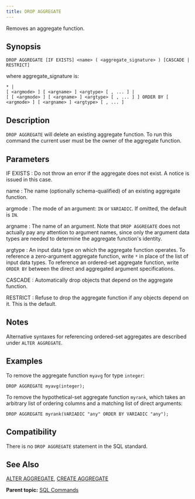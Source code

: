 ```yaml
---
title: DROP AGGREGATE 
---
```


Removes an aggregate function.

## <a id="section2"></a>Synopsis 

``` {#sql_command_synopsis}
DROP AGGREGATE [IF EXISTS] <name> ( <aggregate_signature> ) [CASCADE | RESTRICT]
```

where aggregate\_signature is:

```
* |
[ <argmode> ] [ <argname> ] <argtype> [ , ... ] |
[ [ <argmode> ] [ <argname> ] <argtype> [ , ... ] ] ORDER BY [ <argmode> ] [ <argname> ] <argtype> [ , ... ]
```

## <a id="section3"></a>Description 

`DROP AGGREGATE` will delete an existing aggregate function. To run this command the current user must be the owner of the aggregate function.

## <a id="section4"></a>Parameters 

IF EXISTS
:   Do not throw an error if the aggregate does not exist. A notice is issued in this case.

name
:   The name \(optionally schema-qualified\) of an existing aggregate function.

argmode
:   The mode of an argument: `IN` or `VARIADIC`. If omitted, the default is `IN`.

argname
:   The name of an argument. Note that `DROP AGGREGATE` does not actually pay any attention to argument names, since only the argument data types are needed to determine the aggregate function's identity.

argtype
:   An input data type on which the aggregate function operates. To reference a zero-argument aggregate function, write `*` in place of the list of input data types. To reference an ordered-set aggregate function, write `ORDER BY` between the direct and aggregated argument specifications.

CASCADE
:   Automatically drop objects that depend on the aggregate function.

RESTRICT
:   Refuse to drop the aggregate function if any objects depend on it. This is the default.

## <a id="notes"></a>Notes 

Alternative syntaxes for referencing ordered-set aggregates are described under `ALTER AGGREGATE`.

## <a id="section5"></a>Examples 

To remove the aggregate function `myavg` for type `integer`:

```
DROP AGGREGATE myavg(integer);
```

To remove the hypothetical-set aggregate function `myrank`, which takes an arbitrary list of ordering columns and a matching list of direct arguments:

```
DROP AGGREGATE myrank(VARIADIC "any" ORDER BY VARIADIC "any");
```

## <a id="section6"></a>Compatibility 

There is no `DROP AGGREGATE` statement in the SQL standard.

## <a id="section7"></a>See Also 

[ALTER AGGREGATE](ALTER_AGGREGATE.html), [CREATE AGGREGATE](CREATE_AGGREGATE.html)

**Parent topic:** [SQL Commands](../sql_commands/sql_ref.html)

